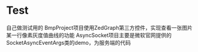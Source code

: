 Test
====

自己做测试用的
BmpProject项目使用ZedGraph第三方控件，实现查看一张图片某一行像素灰度值曲线的功能
AsyncSocket项目主要是微软官网提供的SocketAsyncEventArgs类的demo，为服务端的代码
